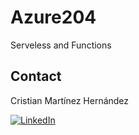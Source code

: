 # Azure204

Serveless and Functions

<!-- CONTACT -->
## Contact
Cristian Martínez Hernández  

[![LinkedIn][linkedin-shield]][linkedin-url]


<!-- MARKDOWN LINKS & IMAGES -->
[linkedin-shield]: https://img.shields.io/badge/-LinkedIn-black.svg?style=for-the-badge&logo=linkedin&colorB=555
[linkedin-url]: https://www.linkedin.com/in/cristian-mart%C3%ADnez-hern%C3%A1ndez-08043699/
